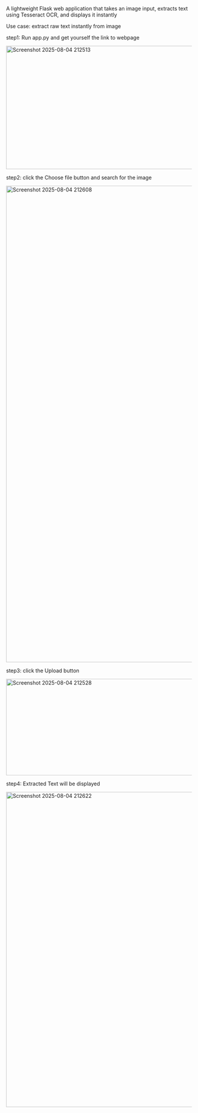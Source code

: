 A lightweight Flask web application that takes an image input, extracts text using Tesseract OCR, and displays it instantly

Use case:
extract raw text instantly from image

step1: Run app.py and get yourself the link to webpage 

<img width="658" height="335" alt="Screenshot 2025-08-04 212513" src="https://github.com/user-attachments/assets/965dfc9b-d1c9-4a04-b220-0bb9ee54b4c0" />

step2: click the Choose file button and  search for the image

<img width="1957" height="1294" alt="Screenshot 2025-08-04 212608" src="https://github.com/user-attachments/assets/9e3ef6e7-4adf-45dd-a038-399af1a4255c" />

step3: click the Upload button

<img width="593" height="262" alt="Screenshot 2025-08-04 212528" src="https://github.com/user-attachments/assets/3c51fe6d-7004-4f07-b491-f42ed0a1ce06" />

step4: Extracted Text will be displayed

<img width="1636" height="856" alt="Screenshot 2025-08-04 212622" src="https://github.com/user-attachments/assets/13af5043-bff4-40c5-8156-33d7e88c6e80" />
